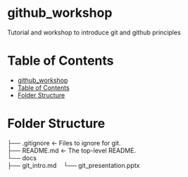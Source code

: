# github_workshop
Tutorial and workshop to introduce git and github principles

# Table of Contents
- [github_workshop](#github_workshop)
- [Table of Contents](#table-of-contents)
- [Folder Structure](#folder-structure)



# Folder Structure

├── .gitignore <- Files to ignore for git.  
├── README.md <- The top-level README.  
└── docs  
    ├── git_intro.md
    └── git_presentation.pptx
